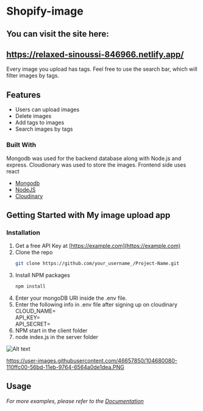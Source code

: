 # Shopify-image
## You can visit the site here:
## https://relaxed-sinoussi-846966.netlify.app/

Every image you upload has tags. Feel free to use the search bar, which will filter images by tags.


<!-- ABOUT THE PROJECT -->
## Features

* Users can upload images
* Delete images
* Add tags to images
* Search images by tags

### Built With

Mongodb was used for the backend database along with Node.js and express. Cloudionary was used to store the images.
Frontend side uses react

* [Mongodb](https://www.mongodb.com/)
* [NodeJS](https://nodejs.org/en/download/)
* [Cloudinary](https://cloudinary.com/users/login)
## Getting Started with My image upload app

### Installation

1. Get a free API Key at [https://example.com](https://example.com)
2. Clone the repo
   ```sh
   git clone https://github.com/your_username_/Project-Name.git
   ```
3. Install NPM packages
   ```sh
   npm install
   ```
4. Enter your mongoDB URI inside the .env file.
5. Enter the following info in .env file after signing up on cloudinary
CLOUD_NAME=        
  API_KEY=            
  API_SECRET=        
5. NPM start in the client folder
6. node index.js in the server folder

![Alt text](https://user-images.githubusercontent.com/46657850/104680080-110ffc00-56bd-11eb-9764-6564a0de1dea.PNG)

https://user-images.githubusercontent.com/46657850/104680080-110ffc00-56bd-11eb-9764-6564a0de1dea.PNG
<!-- USAGE EXAMPLES -->
## Usage


_For more examples, please refer to the [Documentation](https://example.com)_

